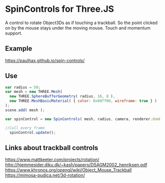 # SpinControls for Three.JS

A control to rotate Object3Ds as if touching a trackball.  So the point clicked on by the mouse stays under the moving mouse.  Touch and momentum support. 


## Example
https://paulhax.github.io/spin-controls/


## Use
```javascript
var radius = 50;
var mesh = new THREE.Mesh(
  new THREE.SphereBufferGeometry( radius, 16, 8 ),
  new THREE.MeshBasicMaterial( { color: 0x00ff00, wireframe: true } )
);
scene.add( mesh );

var spinControl = new SpinControls( mesh, radius, camera, renderer.domElement );  

//Call every frame
  spinControl.update();
```

## Links about trackball controls
https://www.mattkeeter.com/projects/rotation/
http://hjemmesider.diku.dk/~kash/papers/DSAGM2002_henriksen.pdf
https://www.khronos.org/opengl/wiki/Object_Mouse_Trackball
https://mimosa-pudica.net/3d-rotation/
